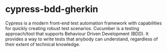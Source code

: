 # cypress-bdd-gherkin

Cypress is a modern front-end test automation framework with capabilities for quickly creating robust test scenarios. Cucumber is a testing approach/tool that supports Behaviour Driven Development (BDD). It provides a way to write tests that anybody can understand, regardless of their extent of technical knowledge.
